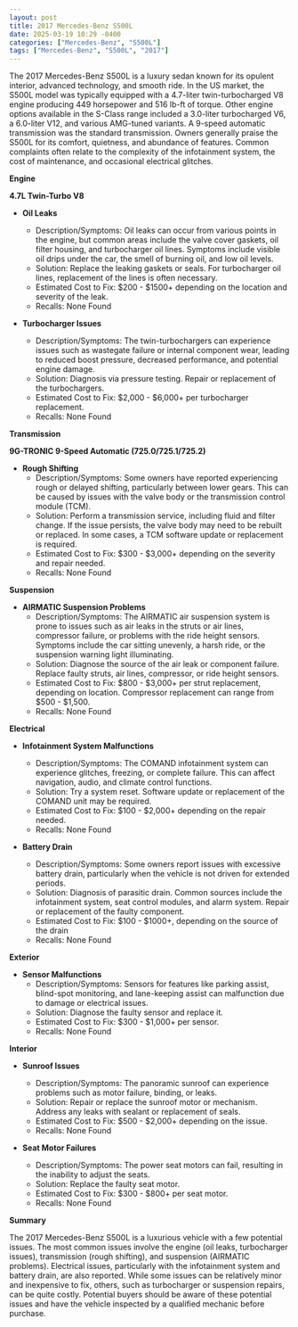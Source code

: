 ```yaml
---
layout: post
title: 2017 Mercedes-Benz S500L
date: 2025-03-19 10:29 -0400
categories: ["Mercedes-Benz", "S500L"]
tags: ["Mercedes-Benz", "S500L", "2017"]
---
```

The 2017 Mercedes-Benz S500L is a luxury sedan known for its opulent interior, advanced technology, and smooth ride. In the US market, the S500L model was typically equipped with a 4.7-liter twin-turbocharged V8 engine producing 449 horsepower and 516 lb-ft of torque. Other engine options available in the S-Class range included a 3.0-liter turbocharged V6, a 6.0-liter V12, and various AMG-tuned variants. A 9-speed automatic transmission was the standard transmission. Owners generally praise the S500L for its comfort, quietness, and abundance of features. Common complaints often relate to the complexity of the infotainment system, the cost of maintenance, and occasional electrical glitches.

**Engine**

**4.7L Twin-Turbo V8**

*   **Oil Leaks**
    *   Description/Symptoms: Oil leaks can occur from various points in the engine, but common areas include the valve cover gaskets, oil filter housing, and turbocharger oil lines. Symptoms include visible oil drips under the car, the smell of burning oil, and low oil levels.
    *   Solution: Replace the leaking gaskets or seals. For turbocharger oil lines, replacement of the lines is often necessary.
    *   Estimated Cost to Fix: $200 - $1500+ depending on the location and severity of the leak.
    *   Recalls: None Found

*   **Turbocharger Issues**
    *   Description/Symptoms: The twin-turbochargers can experience issues such as wastegate failure or internal component wear, leading to reduced boost pressure, decreased performance, and potential engine damage.
    *   Solution: Diagnosis via pressure testing. Repair or replacement of the turbochargers.
    *   Estimated Cost to Fix: $2,000 - $6,000+ per turbocharger replacement.
    *   Recalls: None Found

**Transmission**

**9G-TRONIC 9-Speed Automatic (725.0/725.1/725.2)**

*   **Rough Shifting**
    *   Description/Symptoms: Some owners have reported experiencing rough or delayed shifting, particularly between lower gears. This can be caused by issues with the valve body or the transmission control module (TCM).
    *   Solution: Perform a transmission service, including fluid and filter change. If the issue persists, the valve body may need to be rebuilt or replaced. In some cases, a TCM software update or replacement is required.
    *   Estimated Cost to Fix: $300 - $3,000+ depending on the severity and repair needed.
    *   Recalls: None Found

**Suspension**

*   **AIRMATIC Suspension Problems**
    *   Description/Symptoms: The AIRMATIC air suspension system is prone to issues such as air leaks in the struts or air lines, compressor failure, or problems with the ride height sensors. Symptoms include the car sitting unevenly, a harsh ride, or the suspension warning light illuminating.
    *   Solution: Diagnose the source of the air leak or component failure. Replace faulty struts, air lines, compressor, or ride height sensors.
    *   Estimated Cost to Fix: $800 - $3,000+ per strut replacement, depending on location. Compressor replacement can range from $500 - $1,500.
    *   Recalls: None Found

**Electrical**

*   **Infotainment System Malfunctions**
    *   Description/Symptoms: The COMAND infotainment system can experience glitches, freezing, or complete failure. This can affect navigation, audio, and climate control functions.
    *   Solution: Try a system reset. Software update or replacement of the COMAND unit may be required.
    *   Estimated Cost to Fix: $100 - $2,000+ depending on the repair needed.
    *   Recalls: None Found

*   **Battery Drain**
    * Description/Symptoms: Some owners report issues with excessive battery drain, particularly when the vehicle is not driven for extended periods.
    * Solution: Diagnosis of parasitic drain. Common sources include the infotainment system, seat control modules, and alarm system. Repair or replacement of the faulty component.
    * Estimated Cost to Fix: $100 - $1000+, depending on the source of the drain
    * Recalls: None Found

**Exterior**

*   **Sensor Malfunctions**
    *   Description/Symptoms: Sensors for features like parking assist, blind-spot monitoring, and lane-keeping assist can malfunction due to damage or electrical issues.
    *   Solution: Diagnose the faulty sensor and replace it.
    *   Estimated Cost to Fix: $300 - $1,000+ per sensor.
    *   Recalls: None Found

**Interior**

*   **Sunroof Issues**
    *   Description/Symptoms: The panoramic sunroof can experience problems such as motor failure, binding, or leaks.
    *   Solution: Repair or replace the sunroof motor or mechanism. Address any leaks with sealant or replacement of seals.
    *   Estimated Cost to Fix: $500 - $2,000+ depending on the issue.
    *   Recalls: None Found

*   **Seat Motor Failures**
    *   Description/Symptoms: The power seat motors can fail, resulting in the inability to adjust the seats.
    *   Solution: Replace the faulty seat motor.
    *   Estimated Cost to Fix: $300 - $800+ per seat motor.
    *   Recalls: None Found

**Summary**

The 2017 Mercedes-Benz S500L is a luxurious vehicle with a few potential issues. The most common issues involve the engine (oil leaks, turbocharger issues), transmission (rough shifting), and suspension (AIRMATIC problems). Electrical issues, particularly with the infotainment system and battery drain, are also reported. While some issues can be relatively minor and inexpensive to fix, others, such as turbocharger or suspension repairs, can be quite costly. Potential buyers should be aware of these potential issues and have the vehicle inspected by a qualified mechanic before purchase.


